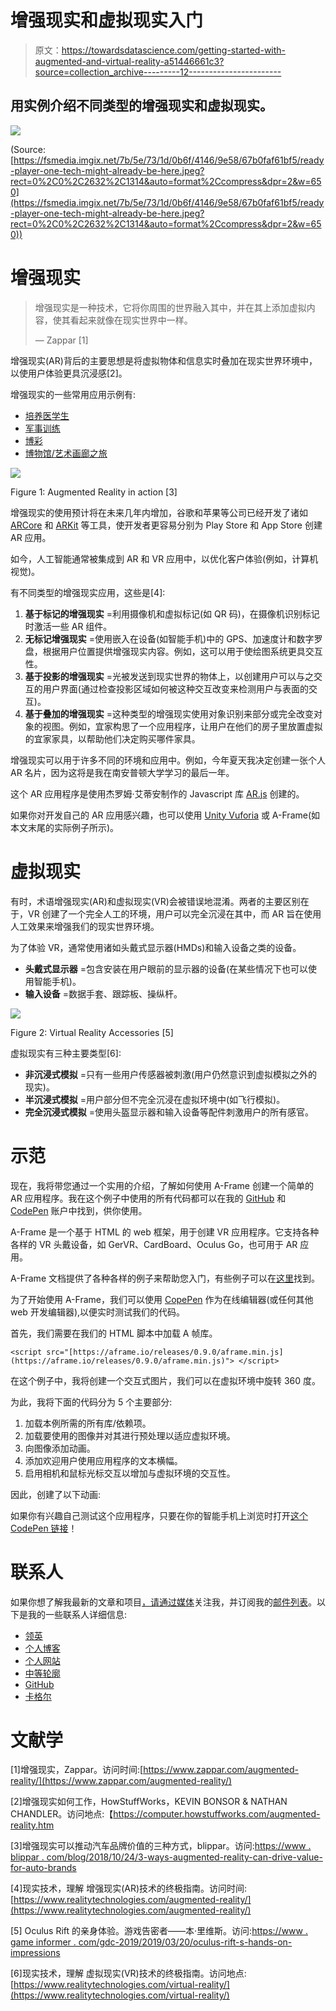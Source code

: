# 增强现实和虚拟现实入门

> 原文：<https://towardsdatascience.com/getting-started-with-augmented-and-virtual-reality-a51446661c3?source=collection_archive---------12----------------------->

## 用实例介绍不同类型的增强现实和虚拟现实。

![](img/e9bcf716d4a54b5c92283e6c7474d996.png)

(Source: [https://fsmedia.imgix.net/7b/5e/73/1d/0b6f/4146/9e58/67b0faf61bf5/ready-player-one-tech-might-already-be-here.jpeg?rect=0%2C0%2C2632%2C1314&auto=format%2Ccompress&dpr=2&w=650](https://fsmedia.imgix.net/7b/5e/73/1d/0b6f/4146/9e58/67b0faf61bf5/ready-player-one-tech-might-already-be-here.jpeg?rect=0%2C0%2C2632%2C1314&auto=format%2Ccompress&dpr=2&w=650))

# 增强现实

> 增强现实是一种技术，它将你周围的世界融入其中，并在其上添加虚拟内容，使其看起来就像在现实世界中一样。
> 
> — Zappar [1]

增强现实(AR)背后的主要思想是将虚拟物体和信息实时叠加在现实世界环境中，以使用户体验更具沉浸感[2]。

增强现实的一些常用应用示例有:

*   [培养医学生](https://www.youtube.com/watch?v=h4M6BTYRlKQ)
*   [军事训练](https://jasoren.com/augmented-reality-military/)
*   [博彩](https://www.ericsson.com/en/trends-and-insights/consumerlab/consumer-insights/reports/ready-steady-game)
*   [博物馆/艺术画廊之旅](https://www.museumnext.com/article/how-museums-are-using-augmented-reality/)

![](img/41f1dabc31a0219172ba159da60d5432.png)

Figure 1: Augmented Reality in action [3]

增强现实的使用预计将在未来几年内增加，谷歌和苹果等公司已经开发了诸如 [ARCore](https://developers.google.com/ar/distribute/) 和 [ARKit](https://developer.apple.com/augmented-reality/) 等工具，使开发者更容易分别为 Play Store 和 App Store 创建 AR 应用。

如今，人工智能通常被集成到 AR 和 VR 应用中，以优化客户体验(例如，计算机视觉)。

有不同类型的增强现实应用，这些是[4]:

1.  **基于标记的增强现实** =利用摄像机和虚拟标记(如 QR 码)，在摄像机识别标记时激活一些 AR 组件。
2.  **无标记增强现实** =使用嵌入在设备(如智能手机)中的 GPS、加速度计和数字罗盘，根据用户位置提供增强现实内容。例如，这可以用于使绘图系统更具交互性。
3.  **基于投影的增强现实** =光被发送到现实世界的物体上，以创建用户可以与之交互的用户界面(通过检查投影区域如何被这种交互改变来检测用户与表面的交互)。
4.  **基于叠加的增强现实** =这种类型的增强现实使用对象识别来部分或完全改变对象的视图。例如，宜家构思了一个应用程序，让用户在他们的房子里放置虚拟的宜家家具，以帮助他们决定购买哪件家具。

增强现实可以用于许多不同的环境和应用中。例如，今年夏天我决定创建一张个人 AR 名片，因为这将是我在南安普顿大学学习的最后一年。

这个 AR 应用程序是使用杰罗姆·艾蒂安制作的 Javascript 库 [AR.js](https://github.com/jeromeetienne/AR.js) 创建的。

如果你对开发自己的 AR 应用感兴趣，也可以使用 [Unity Vuforia](https://www.youtube.com/watch?v=MtiUx_szKbI&list=WL&index=93&t=0s) 或 A-Frame(如本文末尾的实际例子所示)。

# 虚拟现实

有时，术语增强现实(AR)和虚拟现实(VR)会被错误地混淆。两者的主要区别在于，VR 创建了一个完全人工的环境，用户可以完全沉浸在其中，而 AR 旨在使用人工效果来增强我们的现实世界环境。

为了体验 VR，通常使用诸如头戴式显示器(HMDs)和输入设备之类的设备。

*   **头戴式显示器** =包含安装在用户眼前的显示器的设备(在某些情况下也可以使用智能手机)。
*   **输入设备** =数据手套、跟踪板、操纵杆。

![](img/c6014fe1301325a9b5350ae7d63d157d.png)

Figure 2: Virtual Reality Accessories [5]

虚拟现实有三种主要类型[6]:

*   **非沉浸式模拟** =只有一些用户传感器被刺激(用户仍然意识到虚拟模拟之外的现实)。
*   **半沉浸式模拟** =用户部分但不完全沉浸在虚拟环境中(如飞行模拟)。
*   **完全沉浸式模拟** =使用头盔显示器和输入设备等配件刺激用户的所有感官。

# 示范

现在，我将带您通过一个实用的介绍，了解如何使用 A-Frame 创建一个简单的 AR 应用程序。我在这个例子中使用的所有代码都可以在我的 [GitHub](https://github.com/pierpaolo28/Artificial-Intelligence-Projects/blob/master/Virtual%20Reality%20(VR)/VR.html) 和 [CodePen](https://codepen.io/pierpaolo28/pen/pMeJKQ) 账户中找到，供你使用。

A-Frame 是一个基于 HTML 的 web 框架，用于创建 VR 应用程序。它支持各种各样的 VR 头戴设备，如 GerVR、CardBoard、Oculus Go，也可用于 AR 应用。

A-Frame 文档提供了各种各样的例子来帮助您入门，有些例子可以在[这里](https://aframe.io/examples/showcase/helloworld/)找到。

为了开始使用 A-Frame，我们可以使用 [CopePen](https://codepen.io/mozillavr/pen/BjygdO) 作为在线编辑器(或任何其他 web 开发编辑器),以便实时测试我们的代码。

首先，我们需要在我们的 HTML 脚本中加载 A 帧库。

```
<script src="[https://aframe.io/releases/0.9.0/aframe.min.js](https://aframe.io/releases/0.9.0/aframe.min.js)"> </script>
```

在这个例子中，我将创建一个交互式图片，我们可以在虚拟环境中旋转 360 度。

为此，我将下面的代码分为 5 个主要部分:

1.  加载本例所需的所有库/依赖项。
2.  加载要使用的图像并对其进行预处理以适应虚拟环境。
3.  向图像添加动画。
4.  添加欢迎用户使用应用程序的文本横幅。
5.  启用相机和鼠标光标交互以增加与虚拟环境的交互性。

因此，创建了以下动画:

如果你有兴趣自己测试这个应用程序，只要在你的智能手机上浏览时打开[这个 CodePen 链接](https://codepen.io/pierpaolo28/pen/pMeJKQ)！

# 联系人

如果你想了解我最新的文章和项目[，请通过媒体](https://medium.com/@pierpaoloippolito28?source=post_page---------------------------)关注我，并订阅我的[邮件列表](http://eepurl.com/gwO-Dr?source=post_page---------------------------)。以下是我的一些联系人详细信息:

*   [领英](https://uk.linkedin.com/in/pier-paolo-ippolito-202917146?source=post_page---------------------------)
*   [个人博客](https://pierpaolo28.github.io/blog/?source=post_page---------------------------)
*   [个人网站](https://pierpaolo28.github.io/?source=post_page---------------------------)
*   [中等轮廓](https://towardsdatascience.com/@pierpaoloippolito28?source=post_page---------------------------)
*   [GitHub](https://github.com/pierpaolo28?source=post_page---------------------------)
*   [卡格尔](https://www.kaggle.com/pierpaolo28?source=post_page---------------------------)

# 文献学

[1]增强现实，Zappar。访问时间:[https://www.zappar.com/augmented-reality/](https://www.zappar.com/augmented-reality/)

[2]增强现实如何工作，HowStuffWorks，KEVIN BONSOR & NATHAN CHANDLER。访问地点:【https://computer.howstuffworks.com/augmented-reality.htm 

[3]增强现实可以推动汽车品牌价值的三种方式，blippar。访问:[https://www . blippar . com/blog/2018/10/24/3-ways-augmented-reality-can-drive-value-for-auto-brands](https://www.blippar.com/blog/2018/10/24/3-ways-augmented-reality-can-drive-value-for-auto-brands)

[4]现实技术，理解
增强现实(AR)技术的终极指南。访问时间:[https://www.realitytechnologies.com/augmented-reality/](https://www.realitytechnologies.com/augmented-reality/)

[5] Oculus Rift 的亲身体验。游戏告密者——本·里维斯。访问:[https://www . game informer . com/gdc-2019/2019/03/20/oculus-rift-s-hands-on-impressions](https://www.gameinformer.com/gdc-2019/2019/03/20/oculus-rift-s-hands-on-impressions)

[6]现实技术，理解
虚拟现实(VR)技术的终极指南。访问地点:[https://www.realitytechnologies.com/virtual-reality/](https://www.realitytechnologies.com/virtual-reality/)
